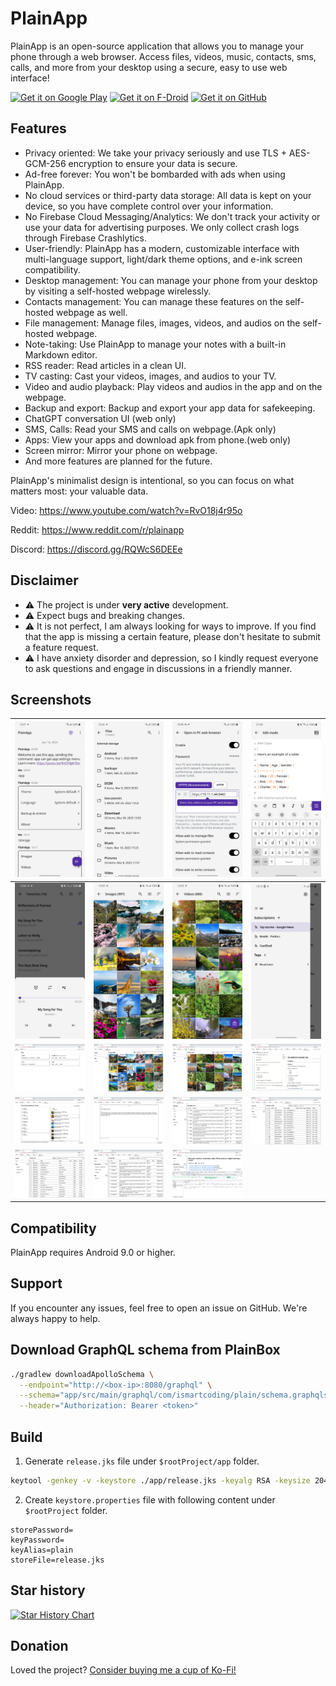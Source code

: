 # PlainApp

PlainApp is an open-source application that allows you to manage your phone through a web browser. Access files, videos, music, contacts, sms, calls, and more from your desktop using a secure, easy to use web interface!

[<img src="https://play.google.com/intl/en_us/badges/static/images/badges/en_badge_web_generic.png" alt='Get it on Google Play' height="80">](https://play.google.com/store/apps/details?id=com.ismartcoding.plain)
[<img src="https://fdroid.gitlab.io/artwork/badge/get-it-on.png" alt='Get it on F-Droid' height="80">](https://f-droid.org/packages/com.ismartcoding.plain/)
[<img src="https://raw.githubusercontent.com/ismartcoding/plain-app/main/assets/get-it-on-github.png" alt='Get it on GitHub' height="80">](https://github.com/ismartcoding/plain-app/releases/latest)

## Features

- Privacy oriented: We take your privacy seriously and use TLS + AES-GCM-256 encryption to ensure your data is secure.
- Ad-free forever: You won't be bombarded with ads when using PlainApp.
- No cloud services or third-party data storage: All data is kept on your device, so you have complete control over your information.
- No Firebase Cloud Messaging/Analytics: We don't track your activity or use your data for advertising purposes. We only collect crash logs through Firebase Crashlytics.
- User-friendly: PlainApp has a modern, customizable interface with multi-language support, light/dark theme options, and e-ink screen compatibility.
- Desktop management: You can manage your phone from your desktop by visiting a self-hosted webpage wirelessly.
- Contacts management: You can manage these features on the self-hosted webpage as well.
- File management: Manage files, images, videos, and audios on the self-hosted webpage.
- Note-taking: Use PlainApp to manage your notes with a built-in Markdown editor.
- RSS reader: Read articles in a clean UI.
- TV casting: Cast your videos, images, and audios to your TV.
- Video and audio playback: Play videos and audios in the app and on the webpage.
- Backup and export: Backup and export your app data for safekeeping.
- ChatGPT conversation UI (web only)
- SMS, Calls: Read your SMS and calls on webpage.(Apk only)
- Apps: View your apps and download apk from phone.(web only)
- Screen mirror: Mirror your phone on webpage.
- And more features are planned for the future.

PlainApp's minimalist design is intentional, so you can focus on what matters most: your valuable data.

Video: https://www.youtube.com/watch?v=RvO18j4r95o

Reddit: https://www.reddit.com/r/plainapp

Discord: https://discord.gg/RQWcS6DEEe

## Disclaimer

- ⚠️ The project is under **very active** development.
- ⚠️ Expect bugs and breaking changes.
- ⚠️ It is not perfect, I am always looking for ways to improve. If you find that the app is missing a certain feature, please don't hesitate to submit a feature request.
- ⚠️ I have anxiety disorder and depression, so I kindly request everyone to ask questions and engage in discussions in a friendly manner.

## Screenshots

| ![home](screenshots/1.jpeg)            | ![files](screenshots/2.jpeg)            | ![web](screenshots/3.jpeg)                    | ![notes](screenshots/4.jpeg)              |
|----------------------------------------|-----------------------------------------|-----------------------------------------------|-------------------------------------------|
| ![audios](screenshots/5.jpeg)          | ![images](screenshots/6.jpeg)           | ![videos](screenshots/7.jpeg)                 | ![rss](screenshots/8.jpeg)                |
| ![home](screenshots/web-home.png)      | ![images](screenshots/web-images.png)   | ![videos](screenshots/web-videos.png)         | ![notes](screenshots/web-notes.png)       |
| ![files](screenshots/web-files.png)    | ![chatgpt](screenshots/web-chatgpt.png) | ![messages](screenshots/web-messages.png)     | ![contacts](screenshots/web-contacts.png) |
| ![audios](screenshots/web-audios.png)  | ![rss](screenshots/web-rss.png)         | ![encryption](screenshots/web-encryption.png) |                                           |

## Compatibility

PlainApp requires Android 9.0 or higher.

## Support

If you encounter any issues, feel free to open an issue on GitHub. We're always happy to help.

## Download GraphQL schema from PlainBox

```bash
./gradlew downloadApolloSchema \
  --endpoint="http://<box-ip>:8080/graphql" \
  --schema="app/src/main/graphql/com/ismartcoding/plain/schema.graphqls" \
  --header="Authorization: Bearer <token>"
```

## Build

1. Generate `release.jks` file under `$rootProject/app` folder.

```bash
keytool -genkey -v -keystore ./app/release.jks -keyalg RSA -keysize 2048 -validity 10000 -alias plain
```

2. Create `keystore.properties` file with following content under `$rootProject` folder.

```
storePassword=
keyPassword=
keyAlias=plain
storeFile=release.jks
```

## Star history

[![Star History Chart](https://api.star-history.com/svg?repos=ismartcoding/plain-app&type=Date)](https://star-history.com/#ismartcoding/plain-app&Date)

## Donation

Loved the project? [Consider buying me a cup of Ko-Fi!](https://ko-fi.com/ismartcoding)

